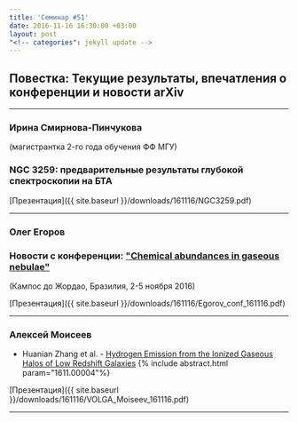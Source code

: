```yaml
---
title: 'Семинар #51'
date: 2016-11-16 16:30:00 +03:00
layout: post
"<!-- categories": jekyll update -->
---
```


## Повестка: Текущие результаты, впечатления о конференции и новости arXiv

***

### **Ирина Смирнова-Пинчукова**
(магистрантка 2-го года обучения ФФ МГУ)

### NGC 3259: предварительные результаты глубокой спектроскопии на БТА

[Презентация]({{ site.baseurl  }}/downloads/161116/NGC3259.pdf)

***


### **Олег Егоров**

### Новости с конференции: ["Chemical abundances in gaseous nebulae"](http://www.univap.br/universidade/instituto-de-pesquisa/agenda-e-eventos/chemical-abundances-in-gaseous-nebulae.html)

(Кампос до Жордао, Бразилия, 2-5 ноября 2016)

[Презентация]({{ site.baseurl  }}/downloads/161116/Egorov_conf_161116.pdf)

***

### **Алексей Моисеев**

- Huanian Zhang et al. - [Hydrogen Emission from the Ionized Gaseous Halos of Low Redshift Galaxies](http://arxiv.org/abs/1611.00004)
{% include abstract.html param="1611.00004"%}

[Презентация]({{ site.baseurl  }}/downloads/161116/VOLGA_Moiseev_161116.pdf)

***
